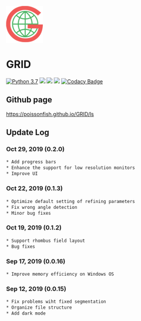 <img src = "res/GRID_logo.png" width = 100>

# GRID
[![Python 3.7](https://img.shields.io/badge/python-3.6-blue.svg)](https://www.python.org/downloads/release/python-360/)
![](https://img.shields.io/pypi/v/photo_grid)
![](https://img.shields.io/pypi/dm/photo_grid)
![](https://img.shields.io/pypi/implementation/photo_grid)
[![Codacy Badge](https://api.codacy.com/project/badge/Grade/626008b19df543ecb33a78e8f82f5e91)](https://www.codacy.com/manual/Poissonfish/photo_grid?utm_source=github.com&amp;utm_medium=referral&amp;utm_content=Poissonfish/photo_grid&amp;utm_campaign=Badge_Grade)

## Github page

https://poissonfish.github.io/GRID/ls

## Update Log

### Oct 29, 2019 (0.2.0)
    * Add progress bars
    * Enhance the support for low resolution monitors
    * Improve UI
  
### Oct 22, 2019 (0.1.3)
    * Optimize default setting of refining parameters
    * Fix wrong angle detection
    * Minor bug fixes

### Oct 19, 2019 (0.1.2)
    * Support rhombus field layout
    * Bug fixes

### Sep 17, 2019 (0.0.16)
    * Improve memory efficiency on Windows OS

### Sep 12, 2019 (0.0.15)
    * Fix problems wiht fixed segmentation
    * Organize file structure
    * Add dark mode
